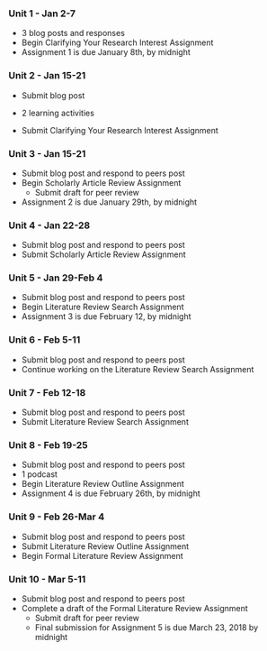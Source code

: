 ### Unit 1 - Jan 2-7

* 3 blog posts and responses
* Begin Clarifying Your Research Interest Assignment
* Assignment 1 is due January 8th, by midnight

### Unit 2 - Jan 15-21
* Submit blog post

* 2 learning activities
* Submit Clarifying Your Research Interest Assignment

### Unit 3 - Jan 15-21

* Submit blog post and respond to peers post
* Begin Scholarly Article Review Assignment
  * Submit draft for peer review
* Assignment 2 is due January 29th, by midnight

### Unit 4 - Jan 22-28

* Submit blog post and respond to peers post
* Submit Scholarly Article Review Assignment

### Unit 5 - Jan 29-Feb 4

* Submit blog post and respond to peers post
* Begin Literature Review Search Assignment
* Assignment 3 is due February 12, by midnight

### Unit 6 - Feb 5-11

* Submit blog post and respond to peers post
* Continue working on the Literature Review Search Assignment

### Unit 7 - Feb 12-18

* Submit blog post and respond to peers post
* Submit Literature Review Search Assignment

### Unit 8 - Feb 19-25

* Submit blog post and respond to peers post
* 1 podcast
* Begin Literature Review Outline Assignment
* Assignment 4 is due February 26th, by midnight

### Unit 9 - Feb 26-Mar 4

* Submit blog post and respond to peers post
* Submit Literature Review Outline Assignment
* Begin Formal Literature Review Assignment

### Unit 10 - Mar 5-11

* Submit blog post and respond to peers post
* Complete a draft of the Formal Literature Review Assignment
  * Submit draft for peer review
  * Final submission for Assignment 5 is due March 23, 2018 by midnight



